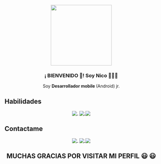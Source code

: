 
<p align="center" width="300">
      <img align="center" width="200" src="https://previews.123rf.com/images/dianamk/dianamk1610/dianamk161000022/67481280-lobo-logotipo-perfil-de-la-cabeza-stock-vectorial-para-su-dise%C3%B1o.jpg" 
    />
     <h3 align="center">¡ BIENVENIDO 👋!  Soy Nico 👨🏻‍💻</h3>
</p> 
<p align="center">Soy <strong>Desarrollador mobile </strong>(Android) jr.<br/>


## Habilidades

<p align="center">
   <a href="" target="blank" style='margin-right:4px'>
    <img align="center" src="https://img.shields.io/badge/Kotlin-0095D5?&style=for-the-badge&logo=kotlin&logoColor=white"   />
  </a>
  <a href="" target="blank">
    <img align="center" src="https://img.shields.io/badge/Android-3DDC84?style=for-the-badge&logo=android&logoColor=white"  />
  </a>
  <a href="" target="blank">
    <img align="center" src="https://img.shields.io/badge/Android_Studio-3DDC84?style=for-the-badge&logo=android-studio&logoColor=white"  />
  </a>
  
  </div>
  
  
## Contactame

<div align="center">

<p align="center">
   <a href="https://www.linkedin.com/in/nicolas-fuentes-garcia-7997a1236/" target="blank" style='margin-right:4px'>
    <img align="center" src="https://img.shields.io/badge/LinkedIn-0077B5?style=for-the-badge&logo=linkedin&logoColor=white"   />
  </a>
  <a href="https://www.instagram.com/nicoofuentes04/" target="blank">
    <img align="center" src="https://img.shields.io/badge/Instagram-E4405F?style=for-the-badge&logo=instagram&logoColor=white"   />
  </a>
  <a href="https://twitter.com/NicoFuentes06" target="blank">
    <img align="center" src="https://img.shields.io/badge/Twitter-1DA1F2?style=for-the-badge&logo=twitter&logoColor=white" />
  </a>
  
  </div>
<div align="center">

  
  ## MUCHAS GRACIAS POR VISITAR MI PERFIL 😃 😃

